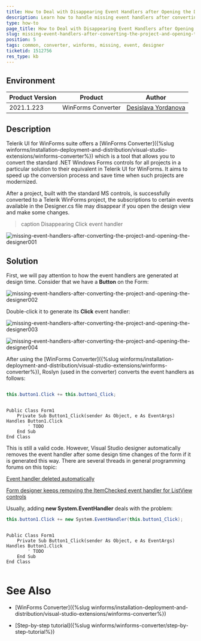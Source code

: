 ```yaml
---
title: How to Deal with Disappearing Event Handlers after Opening the Designer for a Converted WinForms Project  
description: Learn how to handle missing event handlers after converting a WinForms project and opening the designer. 
type: how-to
page_title: How to Deal with Disappearing Event Handlers after Opening the Designer for a Converted WinForms Project   
slug: missing-event-handlers-after-converting-the-project-and-opening-the-designer
position: 5
tags: common, converter, winforms, missing, event, designer
ticketid: 1512756
res_type: kb
---
```



## Environment
|Product Version|Product|Author|
|----|----|----|
|2021.1.223|WinForms Converter|[Desislava Yordanova](https://www.telerik.com/blogs/author/desislava-yordanova)|

## Description

Telerik UI for WinForms suite offers a [WinForms Converter]({%slug winforms/installation-deployment-and-distribution/visual-studio-extensions/winforms-converter%}) which is a tool that allows you to convert the standard .NET Windows Forms controls for all projects in a particular solution to their equivalent in Telerik UI for WinForms. It aims to speed up the conversion process and save time when such projects are modernized. 
 
After a project, built with the standard MS controls, is successfully converted to a Telerik WinForms project, the subscriptions to certain events available in the Designer.cs file may disappear if you open the design view and make some changes.

>caption Disappearing Click event handler

![missing-event-handlers-after-converting-the-project-and-opening-the-designer001](images/missing-event-handlers-after-converting-the-project-and-opening-the-designer001.gif)

## Solution

First, we will pay attention to how the event handlers are generated at design time. Consider that we have a **Button** on the Form:

![missing-event-handlers-after-converting-the-project-and-opening-the-designer002](images/missing-event-handlers-after-converting-the-project-and-opening-the-designer002.png)

Double-click it to generate its **Click** event handler:

![missing-event-handlers-after-converting-the-project-and-opening-the-designer003](images/missing-event-handlers-after-converting-the-project-and-opening-the-designer003.png)

![missing-event-handlers-after-converting-the-project-and-opening-the-designer004](images/missing-event-handlers-after-converting-the-project-and-opening-the-designer004.png)

After using the [WinForms Converter]({%slug winforms/installation-deployment-and-distribution/visual-studio-extensions/winforms-converter%}), Roslyn (used in the converter) converts the event handlers as follows:
 
````C#

this.button1.Click += this.button1_Click;

````
````VB.NET

Public Class Form1
    Private Sub Button1_Click(sender As Object, e As EventArgs) Handles Button1.Click
        ' TODO
    End Sub
End Class

````

This is still a valid code. However, Visual Studio designer automatically removes the event handler after some design time changes of the form if it is generated this way. There are several threads in general programming forums on this topic:

[Event handler deleted automatically](https://stackoverflow.com/questions/21525982/event-handler-deleted-automatically)

[Form designer keeps removing the ItemChecked event handler for ListView controls](https://social.msdn.microsoft.com/Forums/en-US/c0f9d417-1554-42e0-9b00-90a87029669f/form-designer-keeps-removing-the-itemchecked-event-handler-for-listview-controls?forum=csharplanguage)

Usually, adding **new System.EventHandler** deals with the problem:

````C#
this.button1.Click += new System.EventHandler(this.button1_Click);

````
````VB.NET
 
Public Class Form1
    Private Sub Button1_Click(sender As Object, e As EventArgs) Handles Button1.Click
        ' TODO
    End Sub
End Class


````

# See Also

* [WinForms Converter]({%slug winforms/installation-deployment-and-distribution/visual-studio-extensions/winforms-converter%})

* [Step-by-step tutorial]({%slug winforms/winforms-converter/step-by-step-tutorial%})  


